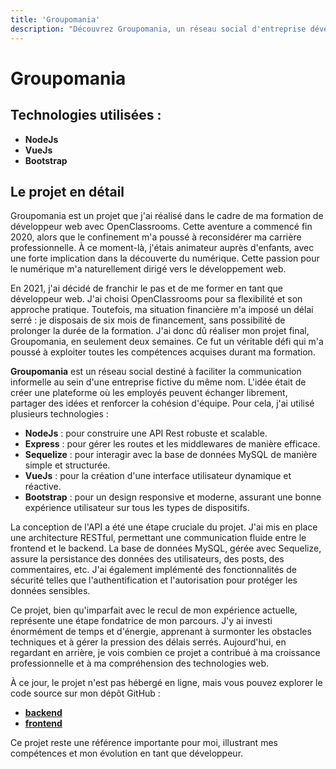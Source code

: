 ```yaml
---
title: 'Groupomania'
description: "Découvrez Groupomania, un réseau social d'entreprise développé avec NodeJs, VueJs et Bootstrap. Réalisé en seulement deux semaines dans le cadre de ma formation chez OpenClassrooms, ce projet facilite la communication interne au sein d'une entreprise fictive. Explorez mon parcours de transition de l'animation au développement web et accédez au code source."
---
```

# Groupomania

## Technologies utilisées : 
- **NodeJs**
- **VueJs**
- **Bootstrap**

## Le projet en détail
Groupomania est un projet que j'ai réalisé dans le cadre de ma formation de développeur web avec OpenClassrooms. Cette aventure a commencé fin 2020, alors que le confinement m'a poussé à reconsidérer ma carrière professionnelle. À ce moment-là, j'étais animateur auprès d'enfants, avec une forte implication dans la découverte du numérique. Cette passion pour le numérique m'a naturellement dirigé vers le développement web.

En 2021, j'ai décidé de franchir le pas et de me former en tant que développeur web. J'ai choisi OpenClassrooms pour sa flexibilité et son approche pratique. Toutefois, ma situation financière m'a imposé un délai serré : je disposais de six mois de financement, sans possibilité de prolonger la durée de la formation. J'ai donc dû réaliser mon projet final, Groupomania, en seulement deux semaines. Ce fut un véritable défi qui m'a poussé à exploiter toutes les compétences acquises durant ma formation.

**Groupomania** est un réseau social destiné à faciliter la communication informelle au sein d'une entreprise fictive du même nom. L'idée était de créer une plateforme où les employés peuvent échanger librement, partager des idées et renforcer la cohésion d'équipe. Pour cela, j'ai utilisé plusieurs technologies :

- **NodeJs** : pour construire une API Rest robuste et scalable.
- **Express** : pour gérer les routes et les middlewares de manière efficace.
- **Sequelize** : pour interagir avec la base de données MySQL de manière simple et structurée.
- **VueJs** : pour la création d'une interface utilisateur dynamique et réactive.
- **Bootstrap** : pour un design responsive et moderne, assurant une bonne expérience utilisateur sur tous les types de dispositifs.

La conception de l'API a été une étape cruciale du projet. J'ai mis en place une architecture RESTful, permettant une communication fluide entre le frontend et le backend. La base de données MySQL, gérée avec Sequelize, assure la persistance des données des utilisateurs, des posts, des commentaires, etc. J'ai également implémenté des fonctionnalités de sécurité telles que l'authentification et l'autorisation pour protéger les données sensibles.

Ce projet, bien qu'imparfait avec le recul de mon expérience actuelle, représente une étape fondatrice de mon parcours. J'y ai investi énormément de temps et d'énergie, apprenant à surmonter les obstacles techniques et à gérer la pression des délais serrés. Aujourd'hui, en regardant en arrière, je vois combien ce projet a contribué à ma croissance professionnelle et à ma compréhension des technologies web.

À ce jour, le projet n'est pas hébergé en ligne, mais vous pouvez explorer le code source sur mon dépôt GitHub :
- **[backend](https://github.com/GuillaumePons63/Pons_P7_Backend)** 
- **[frontend](https://github.com/GuillaumePons63/Pons_P7_Frontend)** 

Ce projet reste une référence importante pour moi, illustrant mes compétences et mon évolution en tant que développeur.

